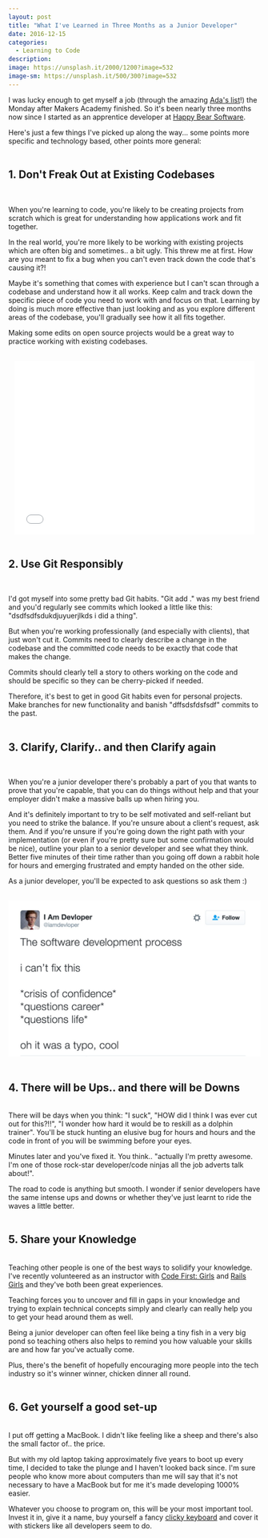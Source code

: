 ```yaml
---
layout: post
title: "What I've Learned in Three Months as a Junior Developer"
date: 2016-12-15
categories:
  - Learning to Code
description:
image: https://unsplash.it/2000/1200?image=532
image-sm: https://unsplash.it/500/300?image=532
---
```

I was lucky enough to get myself a job (through the amazing <a href="http://adaslist.co/">Ada's list</a>!) the Monday after Makers Academy finished. So it's been nearly three months now since I started as an apprentice developer at <a href="https://www.happybearsoftware.com/">Happy Bear Software</a>.

Here's just a few things I've picked up along the way... some points more specific and technology based, other points more general:
<br><br>

## 1. Don't Freak Out at Existing Codebases
<br>

When you're learning to code, you're likely to be creating projects from scratch which is great for understanding how applications work and fit together.

In the real world, you're more likely to be working with existing projects which are often big and sometimes.. a bit ugly. This threw me at first. How are you meant to fix a bug when you can't even track down the code that's causing it?!

Maybe it's something that comes with experience but I can't scan through a codebase and understand how it all works. Keep calm and track down the specific piece of code you need to work with and focus on that. Learning by doing is much more effective than just looking and as you explore different areas of the codebase, you'll gradually see how it all fits together.

Making some edits on open source projects would be a great way to practice working with existing codebases.<br><br>

<div style="text-align: center;">
  <iframe src="//giphy.com/embed/SF565FdZWkE12" width="480" height="347" frameBorder="0" align="middle" class="giphy-embed" allowFullScreen></iframe><br><br>
</div>

## 2. Use Git Responsibly
<br>

I'd got myself into some pretty bad Git habits. "Git add ." was my best friend and you'd regularly see commits which looked a little like this: "dsdfsdfsdukdjuyuerjlkds i did a thing".

But when you're working professionally (and especially with clients), that just won't cut it. Commits need to clearly describe a change in the codebase and the committed code needs to be exactly that code that makes the change.

Commits should clearly tell a story to others working on the code and should be specific so they can be cherry-picked if needed.

Therefore, it's best to get in good Git habits even for personal projects. Make branches for new functionality and banish "dffsdsfdsfsdf" commits to the past.<br><br>

## 3. Clarify, Clarify.. and then Clarify again
<br>

When you're a junior developer there's probably a part of you that wants to prove that you're capable, that you can do things without help and that your employer didn't make a massive balls up when hiring you.

And it's definitely important to try to be self motivated and self-reliant but you need to strike the balance. If you're unsure about a client's request, ask them. And if you're unsure if you're going down the right path with your implementation (or even if you're pretty sure but some confirmation would be nice), outline your plan to a senior developer and see what they think. Better five minutes of their time rather than you going off down a rabbit hole for hours and emerging frustrated and empty handed on the other side.

As a junior developer, you'll be expected to ask questions so ask them :)<br><br>

<div style="text-align: center;">
  <img src="/assets/images/I_Am_Devloper.jpg"><br><br>
</div>

## 4. There will be Ups.. and there will be Downs
<br>
There will be days when you think: "I suck", "HOW did I think I was ever cut out for this?!!", "I wonder how hard it would be to reskill as a dolphin trainer". You'll be stuck hunting an elusive bug for hours and hours and the code in front of you will be swimming before your eyes.

Minutes later and you've fixed it. You think.. "actually I'm pretty awesome. I'm one of those rock-star developer/code ninjas all the job adverts talk about!".

The road to code is anything but smooth. I wonder if senior developers have the same intense ups and downs or whether they've just learnt to ride the waves a little better.<br><br>

## 5. Share your Knowledge
<br>
Teaching other people is one of the best ways to solidify your knowledge. I've recently volunteered as an instructor with <a href="http://www.codefirstgirls.org.uk/">Code First: Girls</a> and <a href="http://railsgirls.com/">Rails Girls</a> and they've both been great experiences.

Teaching forces you to uncover and fill in gaps in your knowledge and trying to explain technical concepts simply and clearly can really help you to get your head around them as well.

Being a junior developer can often feel like being a tiny fish in a very big pond so teaching others also helps to remind you how valuable your skills are and how far you've actually come.

Plus, there's the benefit of hopefully encouraging more people into the tech industry so it's winner winner, chicken dinner all round.<br><br>

## 6. Get yourself a good set-up
<br>
I put off getting a MacBook. I didn't like feeling like a sheep and there's also the small factor of.. the price.

But with my old laptop taking approximately five years to boot up every time, I decided to take the plunge and I haven't looked back since. I'm sure people who know more about computers than me will say that it's not necessary to have a MacBook but for me it's made developing 1000% easier.

Whatever you choose to program on, this will be your most important tool. Invest it in, give it a name, buy yourself a fancy <a href="http://uk.pcmag.com/keyboards-products/84334/guide/the-best-mechanical-keyboards-of-2016">clicky keyboard</a> and cover it with stickers like all developers seem to do.
